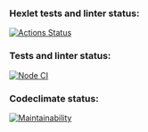 ### Hexlet tests and linter status:
[![Actions Status](https://github.com/super-gr0ver/frontend-project-46/workflows/hexlet-check/badge.svg)](https://github.com/super-gr0ver/frontend-project-46/actions)

### Tests and linter status:
[![Node CI](https://github.com/super-gr0ver/frontend-project-46/actions/workflows/nodejs.yml/badge.svg)](https://github.com/super-gr0ver/frontend-project-46/actions/workflows/nodejs.yml)

### Codeclimate status:
[![Maintainability](https://api.codeclimate.com/v1/badges/cd817f57a2d8f740a631/maintainability)](https://codeclimate.com/github/super-gr0ver/frontend-project-46/maintainability)